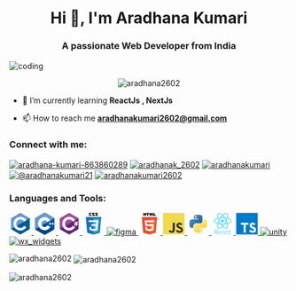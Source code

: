 
<h1 align="center">Hi 👋, I'm Aradhana Kumari</h1>
<h3 align="center">A passionate Web Developer from India</h3>

<img align = "center" alt="coding" height="400" width="1000" src="https://media.tenor.com/PP9v7VIs6R4AAAAd/scaler-create-impact.gif"><br>

<p align="center"> <img src="https://mir-s3-cdn-cf.behance.net/project_modules/fs/475eb095746151.5e9ecde695f7a.gif" alt="aradhana2602" /> </p>



- 🌱 I’m currently learning **ReactJs , NextJs**

- 📫 How to reach me **aradhanakumari2602@gmail.com**

<h3 align="left">Connect with me:</h3>
<p align="left">
<a href="https://linkedin.com/in/aradhana-kumari-863860289" target="blank"><img align="center" src="https://raw.githubusercontent.com/rahuldkjain/github-profile-readme-generator/master/src/images/icons/Social/linked-in-alt.svg" alt="aradhana-kumari-863860289" height="30" width="40" /></a>
<a href="https://instagram.com/aradhanak_2602" target="blank"><img align="center" src="https://raw.githubusercontent.com/rahuldkjain/github-profile-readme-generator/master/src/images/icons/Social/instagram.svg" alt="aradhanak_2602" height="30" width="40" /></a>
<a href="https://www.codechef.com/users/aradhanakumari" target="blank"><img align="center" src="https://cdn.jsdelivr.net/npm/simple-icons@3.1.0/icons/codechef.svg" alt="aradhanakumari" height="30" width="40" /></a>
<a href="https://www.hackerrank.com/@aradhanakumari21" target="blank"><img align="center" src="https://raw.githubusercontent.com/rahuldkjain/github-profile-readme-generator/master/src/images/icons/Social/hackerrank.svg" alt="@aradhanakumari21" height="30" width="40" /></a>
<a href="https://codeforces.com/profile/aradhanakumari2602" target="blank"><img align="center" src="https://raw.githubusercontent.com/rahuldkjain/github-profile-readme-generator/master/src/images/icons/Social/codeforces.svg" alt="aradhanakumari2602" height="30" width="40" /></a>
</p>

<h3 align="left">Languages and Tools:</h3>
<p align="left"> <a href="https://www.cprogramming.com/" target="_blank" rel="noreferrer"> <img src="https://raw.githubusercontent.com/devicons/devicon/master/icons/c/c-original.svg" alt="c" width="40" height="40"/> </a> <a href="https://www.w3schools.com/cpp/" target="_blank" rel="noreferrer"> <img src="https://raw.githubusercontent.com/devicons/devicon/master/icons/cplusplus/cplusplus-original.svg" alt="cplusplus" width="40" height="40"/> </a> <a href="https://www.w3schools.com/cs/" target="_blank" rel="noreferrer"> <img src="https://raw.githubusercontent.com/devicons/devicon/master/icons/csharp/csharp-original.svg" alt="csharp" width="40" height="40"/> </a> <a href="https://www.w3schools.com/css/" target="_blank" rel="noreferrer"> <img src="https://raw.githubusercontent.com/devicons/devicon/master/icons/css3/css3-original-wordmark.svg" alt="css3" width="40" height="40"/> </a> <a href="https://www.figma.com/" target="_blank" rel="noreferrer"> <img src="https://www.vectorlogo.zone/logos/figma/figma-icon.svg" alt="figma" width="40" height="40"/> </a> <a href="https://www.w3.org/html/" target="_blank" rel="noreferrer"> <img src="https://raw.githubusercontent.com/devicons/devicon/master/icons/html5/html5-original-wordmark.svg" alt="html5" width="40" height="40"/> </a> <a href="https://developer.mozilla.org/en-US/docs/Web/JavaScript" target="_blank" rel="noreferrer"> <img src="https://raw.githubusercontent.com/devicons/devicon/master/icons/javascript/javascript-original.svg" alt="javascript" width="40" height="40"/> </a> <a href="https://www.python.org" target="_blank" rel="noreferrer"> <img src="https://raw.githubusercontent.com/devicons/devicon/master/icons/python/python-original.svg" alt="python" width="40" height="40"/> </a> <a href="https://reactjs.org/" target="_blank" rel="noreferrer"> <img src="https://raw.githubusercontent.com/devicons/devicon/master/icons/react/react-original-wordmark.svg" alt="react" width="40" height="40"/> </a> <a href="https://www.typescriptlang.org/" target="_blank" rel="noreferrer"> <img src="https://raw.githubusercontent.com/devicons/devicon/master/icons/typescript/typescript-original.svg" alt="typescript" width="40" height="40"/> </a> <a href="https://unity.com/" target="_blank" rel="noreferrer"> <img src="https://www.vectorlogo.zone/logos/unity3d/unity3d-icon.svg" alt="unity" width="40" height="40"/> </a> <a href="https://www.wxwidgets.org/" target="_blank" rel="noreferrer"> <img src="https://upload.wikimedia.org/wikipedia/commons/b/bb/WxWidgets.svg" alt="wx_widgets" width="40" height="40"/> </a> </p>

<p><img align="left" src="https://github-readme-stats.vercel.app/api/top-langs?username=aradhana2602&show_icons=true&locale=en&layout=compact" alt="aradhana2602" /></p>

<p>&nbsp;<img align="center" src="https://github-readme-stats.vercel.app/api?username=aradhana2602&show_icons=true&locale=en" alt="aradhana2602" /></p>

<p><img align="center" src="https://github-readme-streak-stats.herokuapp.com/?user=aradhana2602&" alt="aradhana2602" /></p>
